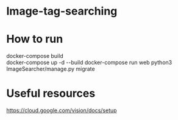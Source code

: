 # Image-tag-searching
 

# How to run
docker-compose build  
docker-compose up -d --build
docker-compose run web python3 ImageSearcher/manage.py migrate


# Useful resources
https://cloud.google.com/vision/docs/setup